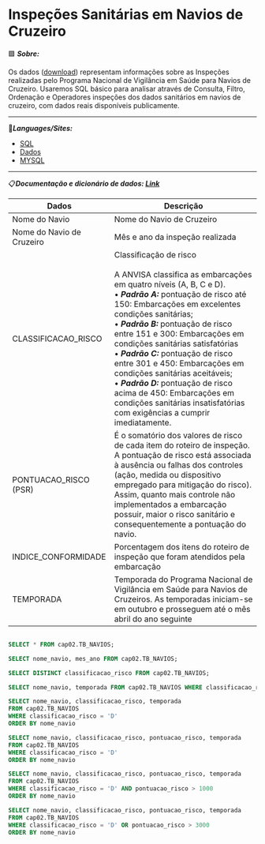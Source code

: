 # Inspeções Sanitárias em Navios de Cruzeiro

🟪 ***Sobre:*** 

Os dados ([download](https://dados.gov.br/dataset/dados-abertos-de-inspecao-em-navios-de-cruzeiro)) representam informações sobre as Inspeções realizadas pelo Programa Nacional de Vigilância em Saúde para Navios de Cruzeiro. Usaremos SQL básico para analisar através de Consulta, Filtro, Ordenação e Operadores inspeções dos dados sanitários em navios de cruzeiro, com dados reais disponíveis publicamente. 

-----------------------------------------------------------------------------------------------------------------------------

🚀***Languages/Sites:*** 

 * [SQL](https://www.microsoft.com/pt-br/sql-server/sql-server-downloads)
 * [Dados](https://dados.gov.br/dataset/dados-abertos-de-inspecao-em-navios-de-cruzeiro)
 * [MYSQL](https://www.mysql.com/)
 
 ----------------------------------------------------------------------------------------------------------------------------

📋***Documentação e dicionário de dados: [Link](https://dados.anvisa.gov.br/dados/Documentacao_e_Dicionario_de_Dados_Navios_Cruzeiro.pdf)***

Dados | Descrição |
------|-----------|
Nome do Navio | Nome do Navio de Cruzeiro
Nome do Navio de Cruzeiro | Mês e ano da inspeção realizada 
CLASSIFICACAO_RISCO       | Classificação de risco <br/><br/> A ANVISA classifica as embarcações em quatro níveis (A, B, C e D).<br/> • ***Padrão A:*** pontuação de risco até 150: Embarcações em excelentes condições sanitárias; <br/> • ***Padrão B:*** pontuação de risco entre 151 e 300: Embarcações em condições sanitárias satisfatórias <br/> • ***Padrão C:*** pontuação de risco entre 301 e 450: Embarcações em condições sanitárias aceitáveis;<br/> • ***Padrão D:*** pontuação de risco acima de 450: Embarcações em condições sanitárias insatisfatórias com exigências a cumprir imediatamente.
PONTUACAO_RISCO (PSR)     | É o somatório dos valores de risco de cada item do roteiro de inspeção. A pontuação de risco está associada à ausência ou falhas dos controles (ação, medida ou dispositivo empregado para mitigação do risco). Assim, quanto mais controle não implementados a embarcação possuir, maior o risco sanitário e consequentemente a pontuação do navio.
INDICE_CONFORMIDADE       | Porcentagem dos itens do roteiro de inspeção que foram atendidos pela embarcação
TEMPORADA                 | Temporada do Programa Nacional de Vigilância em Saúde para Navios de Cruzeiros. As temporadas iniciam-se em outubro e prosseguem até o mês abril do ano seguinte

``` SQL

SELECT * FROM cap02.TB_NAVIOS;

SELECT nome_navio, mes_ano FROM cap02.TB_NAVIOS;

SELECT DISTINCT classificacao_risco FROM cap02.TB_NAVIOS;

SELECT nome_navio, temporada FROM cap02.TB_NAVIOS WHERE classificacao_risco = 'D'

SELECT nome_navio, classificacao_risco, temporada 
FROM cap02.TB_NAVIOS 
WHERE classificacao_risco = 'D'
ORDER BY nome_navio

SELECT nome_navio, classificacao_risco, pontuacao_risco, temporada 
FROM cap02.TB_NAVIOS 
WHERE classificacao_risco = 'D'
ORDER BY nome_navio

SELECT nome_navio, classificacao_risco, pontuacao_risco, temporada 
FROM cap02.TB_NAVIOS 
WHERE classificacao_risco = 'D' AND pontuacao_risco > 1000
ORDER BY nome_navio

SELECT nome_navio, classificacao_risco, pontuacao_risco, temporada 
FROM cap02.TB_NAVIOS 
WHERE classificacao_risco = 'D' OR pontuacao_risco > 3000
ORDER BY nome_navio
``` 


 



